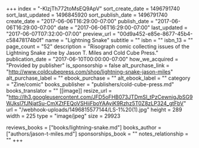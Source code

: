 +++
index = "-KlzjTh772toMsEQ9ApV"
sort_create_date = 1496791740
sort_last_updated = 1496845920
sort_publish_date = 1496791740
create_date = "2017-06-06T16:29:00-07:00"
publish_date = "2017-06-06T16:29:00-07:00"
date = "2017-06-06T16:29:00-07:00"
last_updated = "2017-06-07T07:32:00-07:00"
preview_url = "00d9a452-e85e-8677-45b4-c58478174b0f"
name = "Lightning Snake"
subtitle = ""
isbn = ""
isbn_13 = ""
page_count = "52"
description = "Risograph comic collecting issues of the Lightning Snake zine by Jason T. Miles and Cold Cube Press."
publication_date = "2017-06-10T00:00:00-07:00"
how_we_acquired = "Provided by publisher"
is_sponsorship = false
alt_purchase_link = "http://www.coldcubepress.com/shop/lightning-snake-jason-miles"
alt_purchase_label = ""
ebook_purchase = ""
alt_ebook_label = ""
category = "Zine/comic"
books_publisher = "publishers/cold-cube-press.md"
books_translator = ""
[[image]]
resize_url = "http://lh3.googleusercontent.com/JFD5oFHB073JTDmSI_tPzCewnigJbSG9WJksl7fJNjatSu-CmXZtFEQoVSHiiFboYAAyiK9Rzhz5T0Z8zLP324_gtFbV"
url = "/webhook-uploads/1496815577144/LS-1%20(1).jpg"
height = 289
width = 225
type = "image/jpeg"
size = 29923

reviews_books = ["books/lightning-snake.md"]
books_author = ["authors/jason-t-miles.md"]
sponsorships_book = ""
notes_relationship = ""
+++
